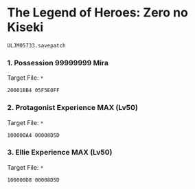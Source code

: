#  The Legend of Heroes: Zero no Kiseki

`ULJM05733.savepatch`

### 1. Possession 99999999 Mira

Target File: `*`

```
20001BB4 05F5E0FF
```

### 2. Protagonist Experience MAX (Lv50)

Target File: `*`

```
100000A4 00008D5D
```

### 3. Ellie Experience MAX (Lv50)

Target File: `*`

```
100000D8 00008D5D
```

